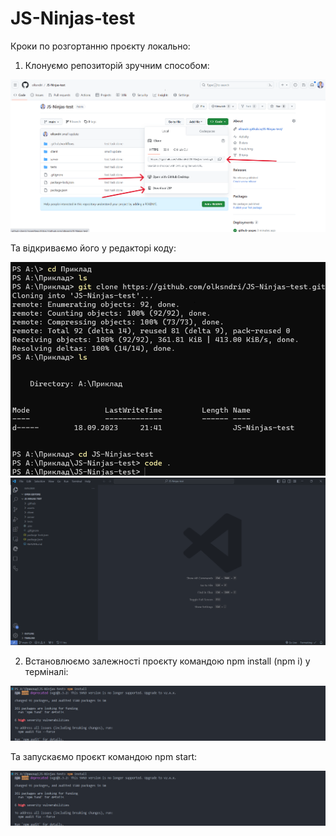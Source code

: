 # JS-Ninjas-test
Кроки по розгортанню проєкту локально: 
1. Клонуємо репозиторій зручним способом:

![GitHub Logo](/assets/1.png) 

Та відкриваємо його у редакторі коду: 

![GitHub Logo](/assets/2.png)
![GitHub Logo](/assets/3.png)

2. Встановлюємо залежності проєкту командою npm install (npm i) у терміналі: 

![GitHub Logo](/assets/4.png)

Та запускаємо проєкт командою npm start: 

![GitHub Logo](/assets/4.png)
